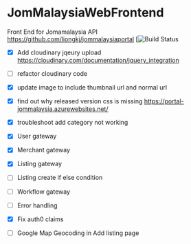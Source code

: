 # JomMalaysiaWebFrontend

Front End for Jomamalaysia API https://github.com/liongkj/jommalaysiaportal
[![Build Status](https://dev.azure.com/busylikedog/biscat/_apis/build/status/portal-jommalaysia%20-%20CI)

- [x] Add cloudinary jqeury upload https://cloudinary.com/documentation/jquery_integration
- [ ] refactor cloudinary code
- [x] update image to include thumbnail url and normal url

- [x] find out why released version css is missing https://portal-jommalaysia.azurewebsites.net/

- [x] troubleshoot add category not working

- [x] User gateway
- [x] Merchant gateway
- [x] Listing gateway
- [ ] Listing create if else condition
- [ ] Workflow gateway
- [ ] Error handling

- [x] Fix auth0 claims

* [ ] Google Map Geocoding in Add listing page
